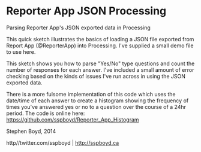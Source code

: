 Reporter App JSON Processing
============================

Parsing Reporter App's JSON exported data in Processing

This quick sketch illustrates the basics of loading a JSON file exported from Report App (@ReporterApp) into Processing. I've supplied a small demo file to use here. 

This sketch shows you how to parse "Yes/No" type questions and count the number of responses for each answer. I've included a small amount of error checking based on the kinds of issues I've run across in using the JSON exported data.

There is a more fulsome implementation of this code which uses the date/time of each answer to create a histogram 
showing the frequency of times you've answered yes or no to a question over the course of a 24hr period. The code
is online here:
https://github.com/sspboyd/Reporter_App_Histogram

Stephen Boyd, 2014

http//twitter.com/sspboyd | http://sspboyd.ca
